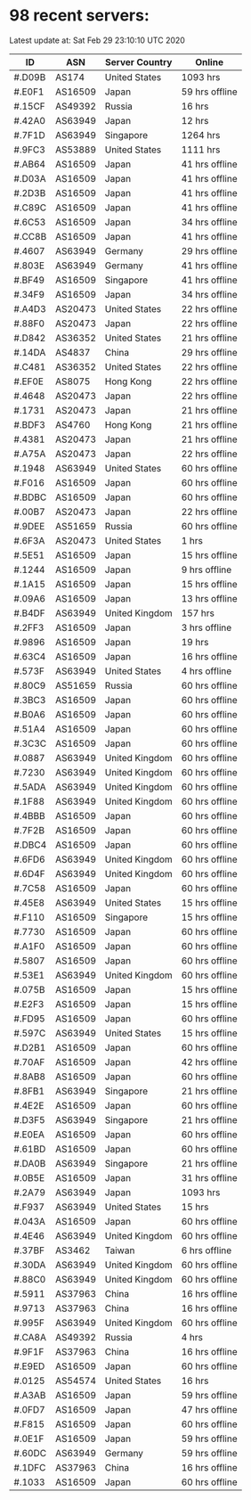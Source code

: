 # 98 recent servers:

Latest update at: Sat Feb 29 23:10:10 UTC 2020

| ID | ASN | Server Country | Online |
| -- | --- | -------------- | ------ |
| #.D09B | AS174 | United States | 1093 hrs |
| #.E0F1 | AS16509 | Japan | 59 hrs offline |
| #.15CF | AS49392 | Russia | 16 hrs |
| #.42A0 | AS63949 | Japan | 12 hrs |
| #.7F1D | AS63949 | Singapore | 1264 hrs |
| #.9FC3 | AS53889 | United States | 1111 hrs |
| #.AB64 | AS16509 | Japan | 41 hrs offline |
| #.D03A | AS16509 | Japan | 41 hrs offline |
| #.2D3B | AS16509 | Japan | 41 hrs offline |
| #.C89C | AS16509 | Japan | 41 hrs offline |
| #.6C53 | AS16509 | Japan | 34 hrs offline |
| #.CC8B | AS16509 | Japan | 41 hrs offline |
| #.4607 | AS63949 | Germany | 29 hrs offline |
| #.803E | AS63949 | Germany | 41 hrs offline |
| #.BF49 | AS16509 | Singapore | 41 hrs offline |
| #.34F9 | AS16509 | Japan | 34 hrs offline |
| #.A4D3 | AS20473 | United States | 22 hrs offline |
| #.88F0 | AS20473 | Japan | 22 hrs offline |
| #.D842 | AS36352 | United States | 21 hrs offline |
| #.14DA | AS4837 | China | 29 hrs offline |
| #.C481 | AS36352 | United States | 22 hrs offline |
| #.EF0E | AS8075 | Hong Kong | 22 hrs offline |
| #.4648 | AS20473 | Japan | 22 hrs offline |
| #.1731 | AS20473 | Japan | 21 hrs offline |
| #.BDF3 | AS4760 | Hong Kong | 21 hrs offline |
| #.4381 | AS20473 | Japan | 21 hrs offline |
| #.A75A | AS20473 | Japan | 22 hrs offline |
| #.1948 | AS63949 | United States | 60 hrs offline |
| #.F016 | AS16509 | Japan | 60 hrs offline |
| #.BDBC | AS16509 | Japan | 60 hrs offline |
| #.00B7 | AS20473 | Japan | 22 hrs offline |
| #.9DEE | AS51659 | Russia | 60 hrs offline |
| #.6F3A | AS20473 | United States | 1 hrs |
| #.5E51 | AS16509 | Japan | 15 hrs offline |
| #.1244 | AS16509 | Japan | 9 hrs offline |
| #.1A15 | AS16509 | Japan | 15 hrs offline |
| #.09A6 | AS16509 | Japan | 13 hrs offline |
| #.B4DF | AS63949 | United Kingdom | 157 hrs |
| #.2FF3 | AS16509 | Japan | 3 hrs offline |
| #.9896 | AS16509 | Japan | 19 hrs |
| #.63C4 | AS16509 | Japan | 16 hrs offline |
| #.573F | AS63949 | United States | 4 hrs offline |
| #.80C9 | AS51659 | Russia | 60 hrs offline |
| #.3BC3 | AS16509 | Japan | 60 hrs offline |
| #.B0A6 | AS16509 | Japan | 60 hrs offline |
| #.51A4 | AS16509 | Japan | 60 hrs offline |
| #.3C3C | AS16509 | Japan | 60 hrs offline |
| #.0887 | AS63949 | United Kingdom | 60 hrs offline |
| #.7230 | AS63949 | United Kingdom | 60 hrs offline |
| #.5ADA | AS63949 | United Kingdom | 60 hrs offline |
| #.1F88 | AS63949 | United Kingdom | 60 hrs offline |
| #.4BBB | AS16509 | Japan | 60 hrs offline |
| #.7F2B | AS16509 | Japan | 60 hrs offline |
| #.DBC4 | AS16509 | Japan | 60 hrs offline |
| #.6FD6 | AS63949 | United Kingdom | 60 hrs offline |
| #.6D4F | AS63949 | United Kingdom | 60 hrs offline |
| #.7C58 | AS16509 | Japan | 60 hrs offline |
| #.45E8 | AS63949 | United States | 15 hrs offline |
| #.F110 | AS16509 | Singapore | 15 hrs offline |
| #.7730 | AS16509 | Japan | 60 hrs offline |
| #.A1F0 | AS16509 | Japan | 60 hrs offline |
| #.5807 | AS16509 | Japan | 60 hrs offline |
| #.53E1 | AS63949 | United Kingdom | 60 hrs offline |
| #.075B | AS16509 | Japan | 15 hrs offline |
| #.E2F3 | AS16509 | Japan | 15 hrs offline |
| #.FD95 | AS16509 | Japan | 60 hrs offline |
| #.597C | AS63949 | United States | 15 hrs offline |
| #.D2B1 | AS16509 | Japan | 60 hrs offline |
| #.70AF | AS16509 | Japan | 42 hrs offline |
| #.8AB8 | AS16509 | Japan | 60 hrs offline |
| #.8FB1 | AS63949 | Singapore | 21 hrs offline |
| #.4E2E | AS16509 | Japan | 60 hrs offline |
| #.D3F5 | AS63949 | Singapore | 21 hrs offline |
| #.E0EA | AS16509 | Japan | 60 hrs offline |
| #.61BD | AS16509 | Japan | 60 hrs offline |
| #.DA0B | AS63949 | Singapore | 21 hrs offline |
| #.0B5E | AS16509 | Japan | 31 hrs offline |
| #.2A79 | AS63949 | Japan | 1093 hrs |
| #.F937 | AS63949 | United States | 15 hrs |
| #.043A | AS16509 | Japan | 60 hrs offline |
| #.4E46 | AS63949 | United Kingdom | 60 hrs offline |
| #.37BF | AS3462 | Taiwan | 6 hrs offline |
| #.30DA | AS63949 | United Kingdom | 60 hrs offline |
| #.88C0 | AS63949 | United Kingdom | 60 hrs offline |
| #.5911 | AS37963 | China | 16 hrs offline |
| #.9713 | AS37963 | China | 16 hrs offline |
| #.995F | AS63949 | United Kingdom | 60 hrs offline |
| #.CA8A | AS49392 | Russia | 4 hrs |
| #.9F1F | AS37963 | China | 16 hrs offline |
| #.E9ED | AS16509 | Japan | 60 hrs offline |
| #.0125 | AS54574 | United States | 16 hrs |
| #.A3AB | AS16509 | Japan | 59 hrs offline |
| #.0FD7 | AS16509 | Japan | 47 hrs offline |
| #.F815 | AS16509 | Japan | 60 hrs offline |
| #.0E1F | AS16509 | Japan | 59 hrs offline |
| #.60DC | AS63949 | Germany | 59 hrs offline |
| #.1DFC | AS37963 | China | 16 hrs offline |
| #.1033 | AS16509 | Japan | 60 hrs offline |

